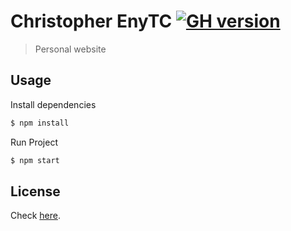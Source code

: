 # Christopher EnyTC [![GH version](https://badge-me.herokuapp.com/api/gh/chrisenytc/chrisenytc.github.io.png)](http://badges.enytc.com/for/gh/chrisenytc/chrisenytc.github.io)

> Personal website

## Usage

Install dependencies

```bash
$ npm install
```

Run Project

```bash
$ npm start
```

## License

Check [here](LICENSE).
